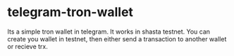 # telegram-tron-wallet

Its a simple tron wallet in telegram. It works in shasta testnet.
You can create you wallet in testnet, then either send a transaction to another wallet or recieve trx.
